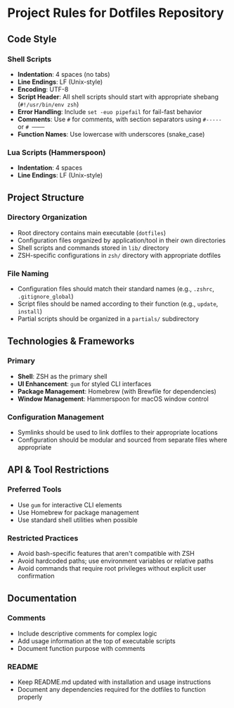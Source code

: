 # Project Rules for Dotfiles Repository

## Code Style

### Shell Scripts
- **Indentation**: 4 spaces (no tabs)
- **Line Endings**: LF (Unix-style)
- **Encoding**: UTF-8
- **Script Header**: All shell scripts should start with appropriate shebang (`#!/usr/bin/env zsh`)
- **Error Handling**: Include `set -euo pipefail` for fail-fast behavior
- **Comments**: Use `#` for comments, with section separators using `#-----` or `# ────`
- **Function Names**: Use lowercase with underscores (snake_case)

### Lua Scripts (Hammerspoon)
- **Indentation**: 4 spaces
- **Line Endings**: LF (Unix-style)

## Project Structure

### Directory Organization
- Root directory contains main executable (`dotfiles`)
- Configuration files organized by application/tool in their own directories
- Shell scripts and commands stored in `lib/` directory
- ZSH-specific configurations in `zsh/` directory with appropriate dotfiles

### File Naming
- Configuration files should match their standard names (e.g., `.zshrc`, `.gitignore_global`)
- Script files should be named according to their function (e.g., `update`, `install`)
- Partial scripts should be organized in a `partials/` subdirectory

## Technologies & Frameworks

### Primary
- **Shell**: ZSH as the primary shell
- **UI Enhancement**: `gum` for styled CLI interfaces
- **Package Management**: Homebrew (with Brewfile for dependencies)
- **Window Management**: Hammerspoon for macOS window control

### Configuration Management
- Symlinks should be used to link dotfiles to their appropriate locations
- Configuration should be modular and sourced from separate files where appropriate

## API & Tool Restrictions

### Preferred Tools
- Use `gum` for interactive CLI elements
- Use Homebrew for package management
- Use standard shell utilities when possible

### Restricted Practices
- Avoid bash-specific features that aren't compatible with ZSH
- Avoid hardcoded paths; use environment variables or relative paths
- Avoid commands that require root privileges without explicit user confirmation

## Documentation

### Comments
- Include descriptive comments for complex logic
- Add usage information at the top of executable scripts
- Document function purpose with comments

### README
- Keep README.md updated with installation and usage instructions
- Document any dependencies required for the dotfiles to function properly